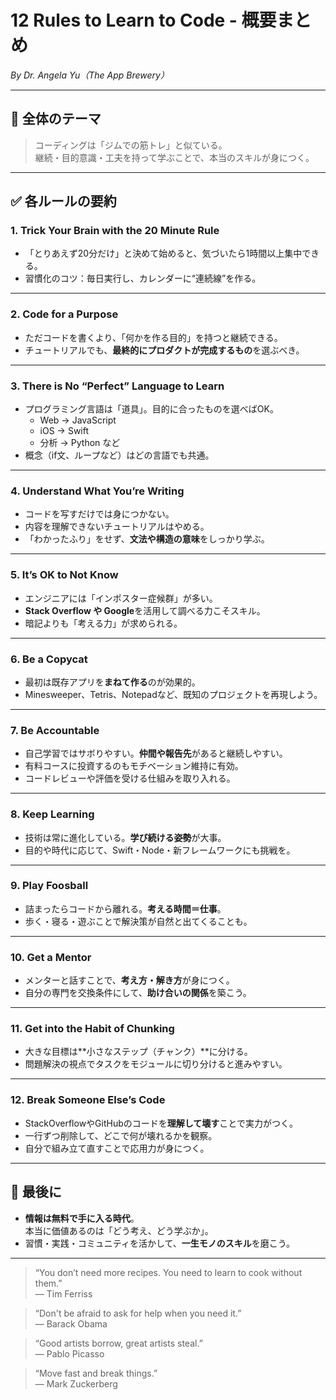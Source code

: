 # 12 Rules to Learn to Code - 概要まとめ

_By Dr. Angela Yu（The App Brewery）_

---

## 🎯 全体のテーマ

> コーディングは「ジムでの筋トレ」と似ている。  
> 継続・目的意識・工夫を持って学ぶことで、本当のスキルが身につく。

---

## ✅ 各ルールの要約

### 1. Trick Your Brain with the 20 Minute Rule  
- 「とりあえず20分だけ」と決めて始めると、気づいたら1時間以上集中できる。
- 習慣化のコツ：毎日実行し、カレンダーに“連続線”を作る。

---

### 2. Code for a Purpose  
- ただコードを書くより、「何かを作る目的」を持つと継続できる。
- チュートリアルでも、**最終的にプロダクトが完成するもの**を選ぶべき。

---

### 3. There is No “Perfect” Language to Learn  
- プログラミング言語は「道具」。目的に合ったものを選べばOK。
  - Web → JavaScript
  - iOS → Swift
  - 分析 → Python など
- 概念（if文、ループなど）はどの言語でも共通。

---

### 4. Understand What You’re Writing  
- コードを写すだけでは身につかない。
- 内容を理解できないチュートリアルはやめる。
- 「わかったふり」をせず、**文法や構造の意味**をしっかり学ぶ。

---

### 5. It’s OK to Not Know  
- エンジニアには「インポスター症候群」が多い。
- **Stack Overflow や Google**を活用して調べる力こそスキル。
- 暗記よりも「考える力」が求められる。

---

### 6. Be a Copycat  
- 最初は既存アプリを**まねて作る**のが効果的。
- Minesweeper、Tetris、Notepadなど、既知のプロジェクトを再現しよう。

---

### 7. Be Accountable  
- 自己学習ではサボりやすい。**仲間や報告先**があると継続しやすい。
- 有料コースに投資するのもモチベーション維持に有効。
- コードレビューや評価を受ける仕組みを取り入れる。

---

### 8. Keep Learning  
- 技術は常に進化している。**学び続ける姿勢**が大事。
- 目的や時代に応じて、Swift・Node・新フレームワークにも挑戦を。

---

### 9. Play Foosball  
- 詰まったらコードから離れる。**考える時間＝仕事**。
- 歩く・寝る・遊ぶことで解決策が自然と出てくることも。

---

### 10. Get a Mentor  
- メンターと話すことで、**考え方・解き方**が身につく。
- 自分の専門を交換条件にして、**助け合いの関係**を築こう。

---

### 11. Get into the Habit of Chunking  
- 大きな目標は**小さなステップ（チャンク）**に分ける。
- 問題解決の視点でタスクをモジュールに切り分けると進みやすい。

---

### 12. Break Someone Else’s Code  
- StackOverflowやGitHubのコードを**理解して壊す**ことで実力がつく。
- 一行ずつ削除して、どこで何が壊れるかを観察。
- 自分で組み立て直すことで応用力が身につく。

---

## 🧠 最後に

- **情報は無料で手に入る時代**。  
  本当に価値あるのは「どう考え、どう学ぶか」。
- 習慣・実践・コミュニティを活かして、**一生モノのスキル**を磨こう。

---

> “You don’t need more recipes. You need to learn to cook without them.”  
> — Tim Ferriss

> “Don't be afraid to ask for help when you need it.”  
> — Barack Obama

> “Good artists borrow, great artists steal.”  
> — Pablo Picasso

> “Move fast and break things.”  
> — Mark Zuckerberg
